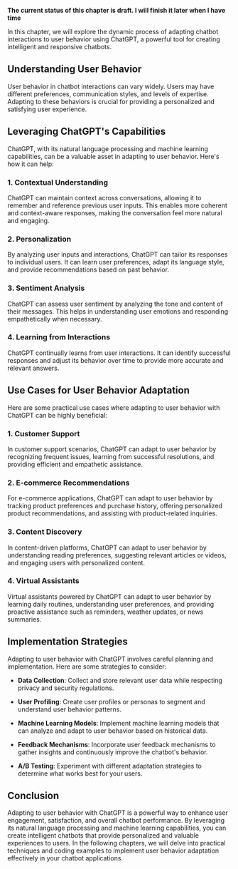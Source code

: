 **The current status of this chapter is draft. I will finish it later when I have time**

In this chapter, we will explore the dynamic process of adapting chatbot interactions to user behavior using ChatGPT, a powerful tool for creating intelligent and responsive chatbots.

Understanding User Behavior
---------------------------

User behavior in chatbot interactions can vary widely. Users may have different preferences, communication styles, and levels of expertise. Adapting to these behaviors is crucial for providing a personalized and satisfying user experience.

Leveraging ChatGPT's Capabilities
---------------------------------

ChatGPT, with its natural language processing and machine learning capabilities, can be a valuable asset in adapting to user behavior. Here's how it can help:

### 1. Contextual Understanding

ChatGPT can maintain context across conversations, allowing it to remember and reference previous user inputs. This enables more coherent and context-aware responses, making the conversation feel more natural and engaging.

### 2. Personalization

By analyzing user inputs and interactions, ChatGPT can tailor its responses to individual users. It can learn user preferences, adapt its language style, and provide recommendations based on past behavior.

### 3. Sentiment Analysis

ChatGPT can assess user sentiment by analyzing the tone and content of their messages. This helps in understanding user emotions and responding empathetically when necessary.

### 4. Learning from Interactions

ChatGPT continually learns from user interactions. It can identify successful responses and adjust its behavior over time to provide more accurate and relevant answers.

Use Cases for User Behavior Adaptation
--------------------------------------

Here are some practical use cases where adapting to user behavior with ChatGPT can be highly beneficial:

### 1. Customer Support

In customer support scenarios, ChatGPT can adapt to user behavior by recognizing frequent issues, learning from successful resolutions, and providing efficient and empathetic assistance.

### 2. E-commerce Recommendations

For e-commerce applications, ChatGPT can adapt to user behavior by tracking product preferences and purchase history, offering personalized product recommendations, and assisting with product-related inquiries.

### 3. Content Discovery

In content-driven platforms, ChatGPT can adapt to user behavior by understanding reading preferences, suggesting relevant articles or videos, and engaging users with personalized content.

### 4. Virtual Assistants

Virtual assistants powered by ChatGPT can adapt to user behavior by learning daily routines, understanding user preferences, and providing proactive assistance such as reminders, weather updates, or news summaries.

Implementation Strategies
-------------------------

Adapting to user behavior with ChatGPT involves careful planning and implementation. Here are some strategies to consider:

* **Data Collection**: Collect and store relevant user data while respecting privacy and security regulations.

* **User Profiling**: Create user profiles or personas to segment and understand user behavior patterns.

* **Machine Learning Models**: Implement machine learning models that can analyze and adapt to user behavior based on historical data.

* **Feedback Mechanisms**: Incorporate user feedback mechanisms to gather insights and continuously improve the chatbot's behavior.

* **A/B Testing**: Experiment with different adaptation strategies to determine what works best for your users.

Conclusion
----------

Adapting to user behavior with ChatGPT is a powerful way to enhance user engagement, satisfaction, and overall chatbot performance. By leveraging its natural language processing and machine learning capabilities, you can create intelligent chatbots that provide personalized and valuable experiences to users. In the following chapters, we will delve into practical techniques and coding examples to implement user behavior adaptation effectively in your chatbot applications.
